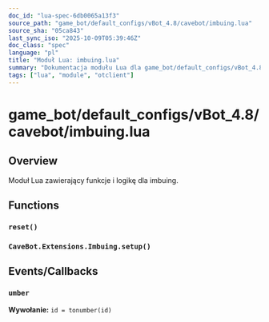 ```yaml
---
doc_id: "lua-spec-6db0065a13f3"
source_path: "game_bot/default_configs/vBot_4.8/cavebot/imbuing.lua"
source_sha: "05ca843"
last_sync_iso: "2025-10-09T05:39:46Z"
doc_class: "spec"
language: "pl"
title: "Moduł Lua: imbuing.lua"
summary: "Dokumentacja modułu Lua dla game_bot/default_configs/vBot_4.8/cavebot/imbuing.lua"
tags: ["lua", "module", "otclient"]
---
```


# game_bot/default_configs/vBot_4.8/cavebot/imbuing.lua

## Overview

Moduł Lua zawierający funkcje i logikę dla imbuing.

## Functions

### `reset()`

### `CaveBot.Extensions.Imbuing.setup()`

## Events/Callbacks

### `umber`

**Wywołanie:** `id = tonumber(id)`
